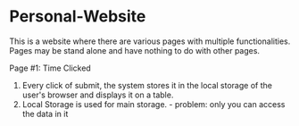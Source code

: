 # Personal-Website

This is a website where there are various pages with multiple functionalities.
Pages may be stand alone and have nothing to do with other pages.

Page #1: Time Clicked
  1. Every click of submit, the system stores it in the local storage of the user's browser and displays it on a table.
  2. Local Storage is used for main storage.
    - problem: only you can access the data in it
